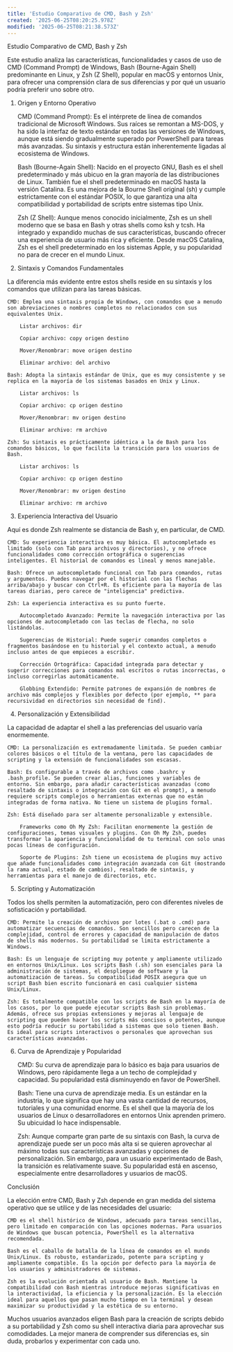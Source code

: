 ```yaml
---
title: 'Estudio Comparativo de CMD, Bash y Zsh'
created: '2025-06-25T08:20:25.978Z'
modified: '2025-06-25T08:21:38.573Z'
---
```


Estudio Comparativo de CMD, Bash y Zsh

Este estudio analiza las características, funcionalidades y casos de uso de CMD (Command Prompt) de Windows, Bash (Bourne-Again Shell) predominante en Linux, y Zsh (Z Shell), popular en macOS y entornos Unix, para ofrecer una comprensión clara de sus diferencias y por qué un usuario podría preferir uno sobre otro.

1. Origen y Entorno Operativo

    CMD (Command Prompt): Es el intérprete de línea de comandos tradicional de Microsoft Windows. Sus raíces se remontan a MS-DOS, y ha sido la interfaz de texto estándar en todas las versiones de Windows, aunque está siendo gradualmente superado por PowerShell para tareas más avanzadas. Su sintaxis y estructura están inherentemente ligadas al ecosistema de Windows.

    Bash (Bourne-Again Shell): Nacido en el proyecto GNU, Bash es el shell predeterminado y más ubicuo en la gran mayoría de las distribuciones de Linux. También fue el shell predeterminado en macOS hasta la versión Catalina. Es una mejora de la Bourne Shell original (sh) y cumple estrictamente con el estándar POSIX, lo que garantiza una alta compatibilidad y portabilidad de scripts entre sistemas tipo Unix.

    Zsh (Z Shell): Aunque menos conocido inicialmente, Zsh es un shell moderno que se basa en Bash y otras shells como ksh y tcsh. Ha integrado y expandido muchas de sus características, buscando ofrecer una experiencia de usuario más rica y eficiente. Desde macOS Catalina, Zsh es el shell predeterminado en los sistemas Apple, y su popularidad no para de crecer en el mundo Linux.

2. Sintaxis y Comandos Fundamentales

La diferencia más evidente entre estos shells reside en su sintaxis y los comandos que utilizan para las tareas básicas.

    CMD: Emplea una sintaxis propia de Windows, con comandos que a menudo son abreviaciones o nombres completos no relacionados con sus equivalentes Unix.

        Listar archivos: dir

        Copiar archivo: copy origen destino

        Mover/Renombrar: move origen destino

        Eliminar archivo: del archivo

    Bash: Adopta la sintaxis estándar de Unix, que es muy consistente y se replica en la mayoría de los sistemas basados en Unix y Linux.

        Listar archivos: ls

        Copiar archivo: cp origen destino

        Mover/Renombrar: mv origen destino

        Eliminar archivo: rm archivo

    Zsh: Su sintaxis es prácticamente idéntica a la de Bash para los comandos básicos, lo que facilita la transición para los usuarios de Bash.

        Listar archivos: ls

        Copiar archivo: cp origen destino

        Mover/Renombrar: mv origen destino

        Eliminar archivo: rm archivo

3. Experiencia Interactiva del Usuario

Aquí es donde Zsh realmente se distancia de Bash y, en particular, de CMD.

    CMD: Su experiencia interactiva es muy básica. El autocompletado es limitado (solo con Tab para archivos y directorios), y no ofrece funcionalidades como corrección ortográfica o sugerencias inteligentes. El historial de comandos es lineal y menos manejable.

    Bash: Ofrece un autocompletado funcional con Tab para comandos, rutas y argumentos. Puedes navegar por el historial con las flechas arriba/abajo y buscar con Ctrl+R. Es eficiente para la mayoría de las tareas diarias, pero carece de "inteligencia" predictiva.

    Zsh: La experiencia interactiva es su punto fuerte.

        Autocompletado Avanzado: Permite la navegación interactiva por las opciones de autocompletado con las teclas de flecha, no solo listándolas.

        Sugerencias de Historial: Puede sugerir comandos completos o fragmentos basándose en tu historial y el contexto actual, a menudo incluso antes de que empieces a escribir.

        Corrección Ortográfica: Capacidad integrada para detectar y sugerir correcciones para comandos mal escritos o rutas incorrectas, o incluso corregirlas automáticamente.

        Globbing Extendido: Permite patrones de expansión de nombres de archivo más complejos y flexibles por defecto (por ejemplo, ** para recursividad en directorios sin necesidad de find).

4. Personalización y Extensibilidad

La capacidad de adaptar el shell a las preferencias del usuario varía enormemente.

    CMD: La personalización es extremadamente limitada. Se pueden cambiar colores básicos o el título de la ventana, pero las capacidades de scripting y la extensión de funcionalidades son escasas.

    Bash: Es configurable a través de archivos como .bashrc y .bash_profile. Se pueden crear alias, funciones y variables de entorno. Sin embargo, para añadir características avanzadas (como resaltado de sintaxis o integración con Git en el prompt), a menudo requiere scripts complejos o herramientas externas que no están integradas de forma nativa. No tiene un sistema de plugins formal.

    Zsh: Está diseñado para ser altamente personalizable y extensible.

        Frameworks como Oh My Zsh: Facilitan enormemente la gestión de configuraciones, temas visuales y plugins. Con Oh My Zsh, puedes transformar la apariencia y funcionalidad de tu terminal con solo unas pocas líneas de configuración.

        Soporte de Plugins: Zsh tiene un ecosistema de plugins muy activo que añade funcionalidades como integración avanzada con Git (mostrando la rama actual, estado de cambios), resaltado de sintaxis, y herramientas para el manejo de directorios, etc.

5. Scripting y Automatización

Todos los shells permiten la automatización, pero con diferentes niveles de sofisticación y portabilidad.

    CMD: Permite la creación de archivos por lotes (.bat o .cmd) para automatizar secuencias de comandos. Son sencillos pero carecen de la complejidad, control de errores y capacidad de manipulación de datos de shells más modernos. Su portabilidad se limita estrictamente a Windows.

    Bash: Es un lenguaje de scripting muy potente y ampliamente utilizado en entornos Unix/Linux. Los scripts Bash (.sh) son esenciales para la administración de sistemas, el despliegue de software y la automatización de tareas. Su compatibilidad POSIX asegura que un script Bash bien escrito funcionará en casi cualquier sistema Unix/Linux.

    Zsh: Es totalmente compatible con los scripts de Bash en la mayoría de los casos, por lo que puede ejecutar scripts Bash sin problemas. Además, ofrece sus propias extensiones y mejoras al lenguaje de scripting que pueden hacer los scripts más concisos o potentes, aunque esto podría reducir su portabilidad a sistemas que solo tienen Bash. Es ideal para scripts interactivos o personales que aprovechan sus características avanzadas.

6. Curva de Aprendizaje y Popularidad

    CMD: Su curva de aprendizaje para lo básico es baja para usuarios de Windows, pero rápidamente llega a un techo de complejidad y capacidad. Su popularidad está disminuyendo en favor de PowerShell.

    Bash: Tiene una curva de aprendizaje media. Es un estándar en la industria, lo que significa que hay una vasta cantidad de recursos, tutoriales y una comunidad enorme. Es el shell que la mayoría de los usuarios de Linux o desarrolladores en entornos Unix aprenden primero. Su ubicuidad lo hace indispensable.

    Zsh: Aunque comparte gran parte de su sintaxis con Bash, la curva de aprendizaje puede ser un poco más alta si se quieren aprovechar al máximo todas sus características avanzadas y opciones de personalización. Sin embargo, para un usuario experimentado de Bash, la transición es relativamente suave. Su popularidad está en ascenso, especialmente entre desarrolladores y usuarios de macOS.

Conclusión

La elección entre CMD, Bash y Zsh depende en gran medida del sistema operativo que se utilice y de las necesidades del usuario:

    CMD es el shell histórico de Windows, adecuado para tareas sencillas, pero limitado en comparación con las opciones modernas. Para usuarios de Windows que buscan potencia, PowerShell es la alternativa recomendada.

    Bash es el caballo de batalla de la línea de comandos en el mundo Unix/Linux. Es robusto, estandarizado, potente para scripting y ampliamente compatible. Es la opción por defecto para la mayoría de los usuarios y administradores de sistemas.

    Zsh es la evolución orientada al usuario de Bash. Mantiene la compatibilidad con Bash mientras introduce mejoras significativas en la interactividad, la eficiencia y la personalización. Es la elección ideal para aquellos que pasan mucho tiempo en la terminal y desean maximizar su productividad y la estética de su entorno.

Muchos usuarios avanzados eligen Bash para la creación de scripts debido a su portabilidad y Zsh como su shell interactiva diaria para aprovechar sus comodidades. La mejor manera de comprender sus diferencias es, sin duda, probarlos y experimentar con cada uno.
